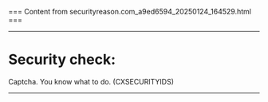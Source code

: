 === Content from securityreason.com_a9ed6594_20250124_164529.html ===


---

# Security check:

Captcha. You know what to do. (CXSECURITYIDS)

---



